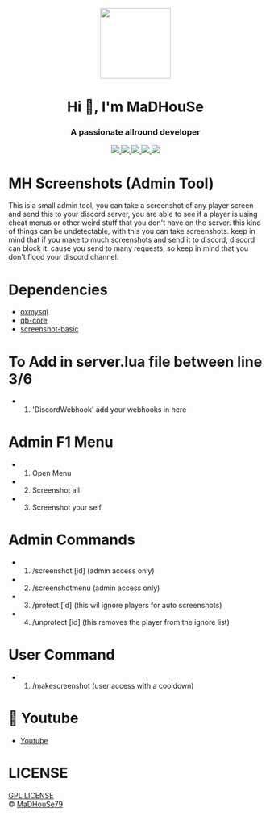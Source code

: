 <p align="center">
    <img width="140" src="https://icons.iconarchive.com/icons/iconarchive/red-orb-alphabet/128/Letter-M-icon.png" />  
    <h1 align="center">Hi 👋, I'm MaDHouSe</h1>
    <h3 align="center">A passionate allround developer </h3>    
</p>

<p align="center">
  <a href="https://github.com/MaDHouSe79/mh-screenshots/issues">
    <img src="https://img.shields.io/github/issues/MaDHouSe79/mh-screenshots"/> 
  </a>
  <a href="https://github.com/MaDHouSe79/mh-screenshots/watchers">
    <img src="https://img.shields.io/github/watchers/MaDHouSe79/mh-screenshots"/> 
  </a> 
  <a href="https://github.com/MaDHouSe79/mh-screenshots/network/members">
    <img src="https://img.shields.io/github/forks/MaDHouSe79/mh-screenshots"/> 
  </a>  
  <a href="https://github.com/MaDHouSe79/mh-screenshots/stargazers">
    <img src="https://img.shields.io/github/stars/MaDHouSe79/mh-screenshots?color=white"/> 
  </a>
  <a href="https://github.com/MaDHouSe79/mh-screenshots/blob/main/LICENSE">
    <img src="https://img.shields.io/github/license/MaDHouSe79/mh-screenshots?color=black"/> 
  </a>      
</p>


# MH Screenshots (Admin Tool)
This is a small admin tool, you can take a screenshot of any player screen and send this to your discord server,
you are able to see if a player is using cheat menus or other weird stuff that you don't have on the server.
this kind of things can be undetectable, with this you can take screenshots.
keep in mind that if you make to much screenshots and send it to discord, discord can block it.
cause you send to many requests, so keep in mind that you don't flood your discord channel.


# Dependencies
- [oxmysql](https://github.com/overextended/oxmysql)
- [qb-core](https://github.com/qbcore-framework/qb-core)
- [screenshot-basic](https://github.com/citizenfx/screenshot-basic)


# To Add in **server.lua** file between line **3/6**
- 1. 'DiscordWebhook' add your webhooks in here

# Admin F1 Menu
- 1. Open Menu
- 2. Screenshot all
- 3. Screenshot your self.

# Admin Commands
- 1. /screenshot [id] (admin access only)
- 2. /screenshotmenu (admin access only)
- 3. /protect [id] (this wil ignore players for auto screenshots)
- 4. /unprotect [id] (this removes the player from the ignore list)

# User Command
- 1. /makescreenshot (user access with a cooldown)

# 🙈 Youtube
- [Youtube](https://www.youtube.com/c/MaDHouSe79)

# LICENSE
[GPL LICENSE](./LICENSE)<br />
&copy; [MaDHouSe79](https://www.youtube.com/@MaDHouSe79)
